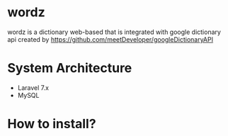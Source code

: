 # wordz #
wordz is a dictionary web-based that is integrated with google dictionary api created by https://github.com/meetDeveloper/googleDictionaryAPI

# System Architecture #
- Laravel 7.x
- MySQL

# How to install? #
